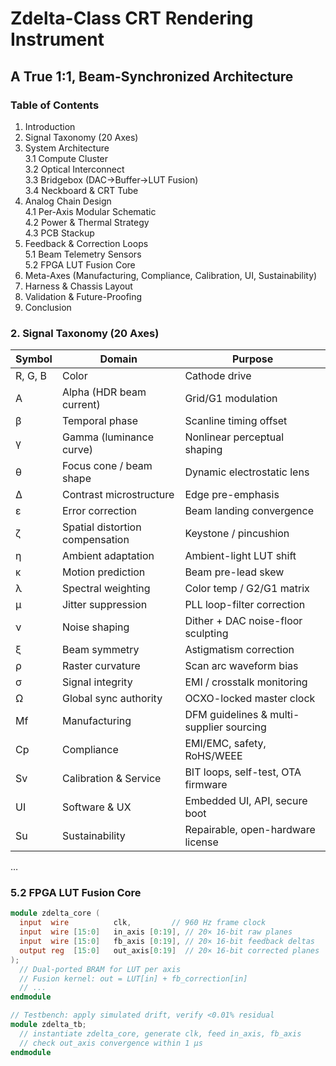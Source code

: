 # Zdelta-Class CRT Rendering Instrument  
## A True 1:1, Beam-Synchronized Architecture

### Table of Contents  
1. Introduction  
2. Signal Taxonomy (20 Axes)  
3. System Architecture  
   3.1 Compute Cluster  
   3.2 Optical Interconnect  
   3.3 Bridgebox (DAC→Buffer→LUT Fusion)  
   3.4 Neckboard & CRT Tube  
4. Analog Chain Design  
   4.1 Per-Axis Modular Schematic  
   4.2 Power & Thermal Strategy  
   4.3 PCB Stackup  
5. Feedback & Correction Loops  
   5.1 Beam Telemetry Sensors  
   5.2 FPGA LUT Fusion Core  
6. Meta-Axes (Manufacturing, Compliance, Calibration, UI, Sustainability)  
7. Harness & Chassis Layout  
8. Validation & Future-Proofing  
9. Conclusion  

### 2. Signal Taxonomy (20 Axes)  
| Symbol | Domain                         | Purpose                                      |
|--------|--------------------------------|----------------------------------------------|
| R, G, B| Color                          | Cathode drive                                |
| A      | Alpha (HDR beam current)       | Grid/G1 modulation                           |
| β      | Temporal phase                 | Scanline timing offset                       |
| γ      | Gamma (luminance curve)        | Nonlinear perceptual shaping                 |
| θ      | Focus cone / beam shape        | Dynamic electrostatic lens                   |
| Δ      | Contrast microstructure        | Edge pre-emphasis                            |
| ε      | Error correction                | Beam landing convergence                     |
| ζ      | Spatial distortion compensation| Keystone / pincushion                        |
| η      | Ambient adaptation             | Ambient-light LUT shift                      |
| κ      | Motion prediction              | Beam pre-lead skew                           |
| λ      | Spectral weighting             | Color temp / G2/G1 matrix                    |
| μ      | Jitter suppression             | PLL loop-filter correction                   |
| ν      | Noise shaping                  | Dither + DAC noise-floor sculpting           |
| ξ      | Beam symmetry                  | Astigmatism correction                       |
| ρ      | Raster curvature               | Scan arc waveform bias                       |
| σ      | Signal integrity               | EMI / crosstalk monitoring                   |
| Ω      | Global sync authority          | OCXO-locked master clock                     |
| Μf     | Manufacturing                   | DFM guidelines & multi-supplier sourcing     |
| Cp     | Compliance                      | EMI/EMC, safety, RoHS/WEEE                   |
| Sv     | Calibration & Service           | BIT loops, self-test, OTA firmware            |
| UI     | Software & UX                   | Embedded UI, API, secure boot                |
| Su     | Sustainability                  | Repairable, open-hardware license            |

…

### 5.2 FPGA LUT Fusion Core  
```verilog
module zdelta_core (
  input  wire          clk,         // 960 Hz frame clock
  input  wire [15:0]   in_axis [0:19], // 20× 16-bit raw planes
  input  wire [15:0]   fb_axis [0:19], // 20× 16-bit feedback deltas
  output reg  [15:0]   out_axis[0:19]  // 20× 16-bit corrected planes
);
  // Dual-ported BRAM for LUT per axis
  // Fusion kernel: out = LUT[in] + fb_correction[in]
  // ...
endmodule

// Testbench: apply simulated drift, verify <0.01% residual
module zdelta_tb;
  // instantiate zdelta_core, generate clk, feed in_axis, fb_axis
  // check out_axis convergence within 1 µs
endmodule
